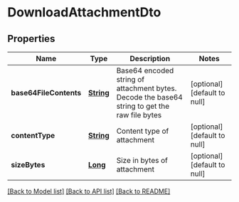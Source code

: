 # DownloadAttachmentDto
## Properties

Name | Type | Description | Notes
------------ | ------------- | ------------- | -------------
**base64FileContents** | [**String**](string.md) | Base64 encoded string of attachment bytes. Decode the base64 string to get the raw file bytes | [optional] [default to null]
**contentType** | [**String**](string.md) | Content type of attachment | [optional] [default to null]
**sizeBytes** | [**Long**](long.md) | Size in bytes of attachment | [optional] [default to null]

[[Back to Model list]](../README.md#documentation-for-models) [[Back to API list]](../README.md#documentation-for-api-endpoints) [[Back to README]](../README.md)


